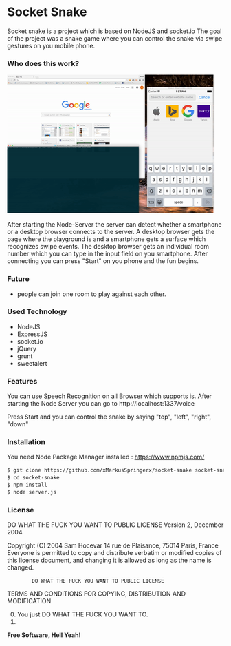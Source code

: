 # Socket Snake

Socket snake is a project which is based on NodeJS and socket.io
The goal of the project was a snake game where you can control the snake via swipe gestures on you mobile phone.

### Who does this work?
![Alt Text](https://github.com/xMarkusSpringerx/socket-snake/blob/master/giphy.gif)

After starting the Node-Server the server can detect whether a smartphone or a desktop browser connects to the server. 
A desktop browser gets the page where the playground is and a smartphone gets a surface which recognizes swipe events.
The desktop browser gets an individual room number which you can type in the input field on you smartphone. After connecting you can press "Start"  on you phone and the fun begins.

### Future
-  people can join one room to play against each other.

### Used Technology
- NodeJS
- ExpressJS
- socket.io
- jQuery
- grunt
- sweetalert

### Features
You can use Speech Recognition on all Browser which supports is.
After starting the Node Server you can go to
http://localhost:1337/voice

Press Start and you can control the snake by saying "top", "left", "right", "down"

### Installation

You need Node Package Manager installed :
https://www.npmjs.com/

```sh
$ git clone https://github.com/xMarkusSpringerx/socket-snake socket-snake
$ cd socket-snake
$ npm install
$ node server.js
```



### License
DO WHAT THE FUCK YOU WANT TO PUBLIC LICENSE
Version 2, December 2004
 
 Copyright (C) 2004 Sam Hocevar
  14 rue de Plaisance, 75014 Paris, France
 Everyone is permitted to copy and distribute verbatim or modified
 copies of this license document, and changing it is allowed as long
 as the name is changed.
 
            DO WHAT THE FUCK YOU WANT TO PUBLIC LICENSE
   TERMS AND CONDITIONS FOR COPYING, DISTRIBUTION AND MODIFICATION
 
  0. You just DO WHAT THE FUCK YOU WANT TO.
  1. 

**Free Software, Hell Yeah!**

